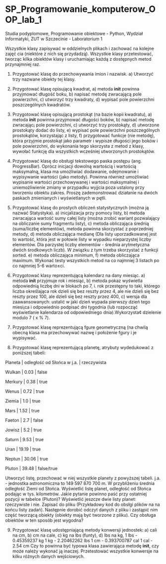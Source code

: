 # SP_Programowanie_komputerow_OOP_lab_1
Studia podyplomowe, Programowanie obiektowe - Python, Wydział Informatyki, ZUT w Szczecinie - Laboratorium 1

Wszystkie klasy zapisywać w oddzielnych plikach i zachować na kolejne zajęć
cia (niektóre z nich się przydadzą). Wszystkie klasy przetestować, tworząc kilka
obiektów klasy i uruchamiając każdą z dostępnych metod przynajmniej raz.
1. Przygotować klasę do przechowywania imion i nazwisk.
a) Utworzyć trzy nazwane obiekty tej klasy.
2. Przygotować klasę opisującą kwadrat,
a) metoda __init__ powinna przyjmować długość boku,
b) napisać metodę zwracającą pole powierzchni,
c) utworzyć trzy kwadraty,
d) wypisać pole powierzchni poszczególnych kwadratów.
3. Przygotować klasę opisującą prostokąt (na bazie kopii kwadratu),
a) metoda __init__ powinna przyjmować długości boków,
b) napisać metodę zwracając¡ pole powierzchni,
c) utworzyć trzy prostokąty,
d) utworzone prostokąty dodać do listy,
e) wypisać pole powierzchni poszczególnych prostokątów, korzystając z listy,
f) przygotować funkcje (nie metodę), która przyjmie prostokąt jako parametr i wypisze długości jego boków i pole powierzchni, do wykonania
tego skorzysta z metod z klasy, wywołać funkcję dla wszystkich wcześniej utworzonych prostokątów.
4. Przygotować klasę do obsługi tekstowego paska postępu (ang. ProgressBar). 
Oprócz inicjacji dowolną wartością i wartością maksymalną, klasa ma umożliwiać dodawanie, odejmowanie i wypisywanie wartości (jako metody). Powinna również umożliwiać wypisanie wartości przechowywanej i wartości maksymalnej i uniemożliwienie zmiany w przypadku wyjjcia poza ustalony przy tworzeniu obiektu zakres. Proszę zademonstrować działanie na dwóch paskach zmienianych i wyświetlanych w pętli.
5. Przygotować klasę do prostych obliczeń statystycznych (można ją nazwać Statystyka).
a) inicjalizacja przy pomocy listy,
b) metoda zwracająca wartość sumy całej listy (można zrobić wariant pozwalający na obliczanie sumy fragmentu listy),
c) metoda obliczająca średnią (suma/liczbę elementów), metoda powinna skorzystać z poprzedniej metody,
d) metoda obliczająca medianę (Dla listy uporzadkowanej jest to wartość, która jest w połowie listy w wypadku nieparzystej liczby elementów. Dla parzystej liczby elementów - średnia arytmetyczna dwóch środkowych liczb). W związku z tym trzeba skorzystać z funkcji sorted.
e) metoda obliczająca minimum,
f) metoda obliczająca maximum. Wykonać testy wszystkich metod na co najmniej 3 listach po co najmniej 5-6 warto±ci.
6. Przygotować klasy reprezentującą kalendarz na dany miesiąc.
a) metoda __init__ przyjmuje rok i miesiąc,
b) metoda pokaz wyświetla odpowiednią liczbę dni w blokach po 7,
i. rok przestępny to taki, którego liczba określająca rok dzieli się bez reszty przez 4, ale nie dzieli się bez reszty przez 100, ale dzieli się bez reszty przez 400,
c) wersja dla zaawansowanych: ustalić w jaki dzień wypada pierwszy dzień tego miesi¡ca i odpowiednio podpisać dni tygodnia (lub rozpocząć wyświetlanie kalendarza od odpowiedniego dnia).Wykorzysta¢ dzielenie modulo 7 ( x % 7).

7. Przygotować klasę reprezentującą fgure geometryczną (na chwilą obecną klasa ma przechowywać nazwę i położenie fgury i je wypisywać.

8. Przygotować klasę reprezentującą planetę, atrybuty wydedukować z poniższej tabeli:

Planeta | odległość od Słońca w j.a. | rzeczywista

Wulkan  |           0.03             |    false

Merkury |           0.38             |    true

Wenus   |           0.72             |    true

Ziemia  |           1.0              |    true

Mars    |           1.52             |    true

Faeton  |           2.7              |    false

Jowisz  |           5.2              |    true

Saturn  |           9.53             |    true

Uran    |          19.19             |    true

Neptun  |          30.06             |    true

Pluton  |          39.48             |  false/true

Utworzyć listę, przechować w niej wszystkie planety z powyższej tabeli. j.a. - jednostka astronomiczna to 149 597 870 700 m. 
W przybliżeniu średnia odległość Ziemi od Słońca. Wyświetlić listę planet, odległość od Słońca podając w tys. kilometrów. Jakie pytanie powinno paść przy ostatniej pozycji w tabelce (Pluton)? Wyświetlić jeszcze dwie listy planet: rzeczywiste i nie. Zapisać do pliku (Przykładowy kod do obsłgi plików na na końcu listy zadań). Następnie dorobić odczyt danych z pliku i zastąpić nim część tworzącą obiekty (obiekty mają być tworzone z pliku). Czy obsługa obiektów w ten sposób jest wygodna?

9. Przygotować klasę udostępniającą metody konwersji jednostek:
a) cali na cm,
b) cm na cale,
c) kg na lbs (funty),
d) lbs na kg,
1 lbs - 0.45359237 kg
1 kg - 2.20462262 lbs
1 cm - 0.393700787 cal
1 cal - 2.54 cm
Czy to powinna być typowa klasa zawierająca metodę __init__, czy może należy wykonać ją inaczej. Przetestować wszystkie konwersje na kilku różnych danych wejściowych.
